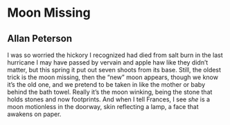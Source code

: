 # Moon Missing
## Allan Peterson
I was so worried the hickory I recognized
had died from salt burn in the last hurricane
I may have passed by vervain and apple haw
like they didn’t matter, but this spring
it put out seven shoots from its base.
Still, the oldest trick is the moon missing,
then the “new” moon appears,
though we know it’s the old one, and we pretend
to be taken in like the mother or baby
behind the bath towel.
Really it’s the moon winking,
being the stone that holds stones and now footprints.
And when I tell Frances, I see _she_ is a moon
motionless in the doorway, skin reflecting
a lamp, a face that awakens on paper.